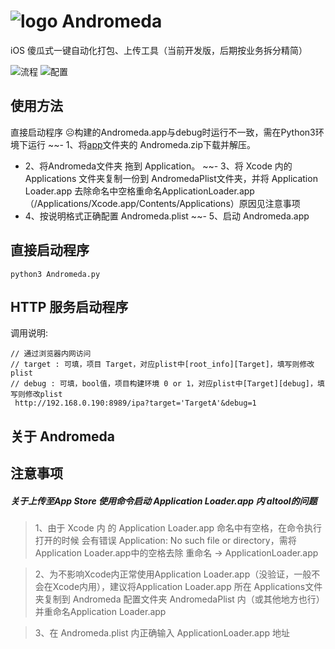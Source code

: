 # ![logo](https://github.com/liucaide/Andromeda/blob/master/imags/Andromeda.png)  Andromeda
iOS 傻瓜式一键自动化打包、上传工具（当前开发版，后期按业务拆分精简）

![流程](https://github.com/liucaide/Andromeda/blob/master/imags/process%402x.png)
![配置](https://github.com/liucaide/Andromeda/blob/master/imags/plist.png)
## 使用方法
直接启动程序
☹️构建的Andromeda.app与debug时运行不一致，需在Python3环境下运行
~~- 1、将[app]()文件夹的 Andromeda.zip下载并解压。
- 2、将Andromeda文件夹 拖到 Application。
~~- 3、将 Xcode 内的 Applications 文件夹复制一份到 AndromedaPlist文件夹，并将 Application Loader.app 去除命名中空格重命名ApplicationLoader.app （/Applications/Xcode.app/Contents/Applications）原因见注意事项
- 4、按说明格式正确配置 Andromeda.plist 
~~- 5、启动 Andromeda.app

## 直接启动程序
```
python3 Andromeda.py
```
## HTTP 服务启动程序
调用说明:
```
// 通过浏览器内网访问
// target : 可填，项目 Target，对应plist中[root_info][Target]，填写则修改plist
// debug : 可填，bool值，项目构建环境 0 or 1，对应plist中[Target][debug]，填写则修改plist
 http://192.168.0.190:8989/ipa?target='TargetA'&debug=1
```

## 关于 Andromeda
## 注意事项
##### 关于上传至App Store 使用命令启动 Application Loader.app 内 altool的问题
> 1、由于 Xcode 内 的 Application Loader.app 命名中有空格，在命令执行打开的时候
会有错误 Application: No such file or directory，需将Application Loader.app中的空格去除 重命名 -> ApplicationLoader.app

> 2、为不影响Xcode内正常使用Application Loader.app（没验证，一般不会在Xcode内用），建议将Application Loader.app 所在 Applications文件夹复制到 Andromeda 配置文件夹 AndromedaPlist 内（或其他地方也行）并重命名Application Loader.app

> 3、在 Andromeda.plist 内正确输入 ApplicationLoader.app 地址

